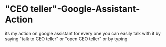 # "CEO teller"-Google-Assistant-Action
its my action on google assistant for every one you can easily talk with it by saying "talk to CEO teller" or "open CEO teller" or by typing
